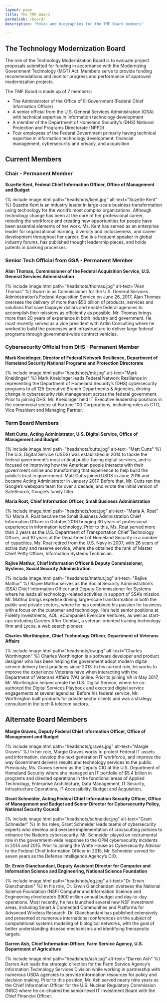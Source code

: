 ```yaml
---
layout: page
title: The TMF Board
permalink: /board/
description: "Roles and biographies for the TMF Board members"

---
```


## The Technology Modernization Board

The role of the Technology Modernization Board is to evaluate project proposals submitted for funding in accordance with the Modernizing Government Technology (MGT) Act.  Members serve to provide funding recommendations and monitor progress and performance of approved modernization projects.

The TMF Board is made up of 7 members:
- The Administrator of the Office of E-Government (Federal Chief Information Officer)
- A senior official from the U.S. General Services Administration (GSA) with technical expertise in information technology development
- A member of the Department of Homeland Security’s (DHS) National Protection and Programs Directorate (NPPD)
- Four employees of the Federal Government primarily having technical expertise in information technology development, financial management, cybersecurity and privacy, and acquisition

## Current Members

### Chair - Permanent Member

**Suzette Kent, Federal Chief Information Officer, Office of Management and Budget**

{% include image.html path="headshots/kent.jpg" alt-text="Suzette Kent" %} Suzette Kent is an industry leader in large-scale business transformation using technology for the world’s most complex organizations. Although technology change has been at the core of her professional career, retooling the workforce and creating new opportunities for people have been essential elements of her work. Ms. Kent has served as an enterprise leader for organizational learning, diversity and inclusiveness, and career development throughout her career. She is a frequent speaker in global industry forums, has published thought leadership pieces, and holds patents in banking processes.

### Senior Tech Official from GSA - Permanent Member

**Alan Thomas, Commissioner of the Federal Acquisition Service, U.S. General Services Administration**

{% include image.html path="headshots/thomas.jpg" alt-text="Alan Thomas" %} Sworn in as Commissioner for the U.S. General Services Administration’s Federal Acquisition Service on June 26, 2017, Alan Thomas oversees the delivery of more than $50 billion of products, services and solutions that save taxpayer dollars and enable federal agencies to accomplish their missions as efficiently as possible. Mr. Thomas brings more than 20 years of experience in both industry and government. He most recently served as a vice president with Artlin Consulting where he worked to build the processes and infrastructure to deliver large federal programs through government-wide contract vehicles. 

### Cybersecurity Official from DHS - Permanent Member

**Mark Kneidinger, Director of Federal Network Resilience, Department of Homeland Security National Programs and Protection Directorate**

{% include image.html path="headshots/mk.jpg" alt-text="Mark Kneidinger" %} Mark Kneidinger leads Federal Network Resilience in representing the Department of Homeland Security’s (DHS) cybersecurity programs to all 125 Executive Branch Departments & Agencies, driving change in cybersecurity risk management across the federal government. Prior to joining DHS, Mr. Kneidinger held IT Executive leadership positions in the commercial sector of Fortune 100 Corporations, including roles as CTO, Vice President and Managing Partner. 

### Term Board Members

**Matt Cutts, Acting Administrator, U.S. Digital Service, Office of Management and Budget**

{% include image.html path="headshots/cutts.jpg" alt-text="Matt Cutts" %} The U.S. Digital Service (USDS) was established in 2014 to tackle the federal government’s most critical public-facing digital services, and is focused on improving how the American people interacts with their government online and transforming that experience to help build the public’s trust in government. Matt Cutts joined USDS in June 2016 and became Acting Administrator in January 2017. Before that, Mr. Cutts ran the Google’s webspam team for over a decade, and wrote the initial version of SafeSearch, Google’s family filter.

**Maria Roat, Chief Information Officer, Small Business Administration**

{% include image.html path="headshots/roat.jpg" alt-text="Maria A. Roat" %} Maria A. Roat became the Small Business Administration Chief Information Officer in October 2016 bringing 30 years of professional experience in information technology. Prior to this, Ms. Roat served more than 2 years as the U.S. Department of Transportation Chief Technology Officer, and 10 years at the Department of Homeland Security in a number of capacities. Ms. Roat retired from the U.S. Navy in 2007, with 26 years of active duty and reserve service, where she obtained the rank of Master Chief Petty Officer, Information Systems Technician. 

**Rajive Mathur, Chief Information Officer & Deputy Commissioner, Systems, Social Security Administration**

{% include image.html path="headshots/mathur.jpg" alt-text="Rajive Mathur" %} Rajive Mathur serves as the Social Security Administration’s (SSA) Chief Information Officer and Deputy Commissioner for Systems where he leads all technology-related activities in support of SSA’s mission. Mr. Mathur brings expertise driving large-scale transformation in both the public and private sectors, where he has combined his passion for business with a focus on the customer and technology. He’s held senior positions at Fidelity Investments, AOL, eCompanies Evercore Ventures, as well as start-ups including Careers After Combat, a veteran-oriented training technology firm and Lycos, a web search pioneer. 

**Charles Worthington, Chief Technology Officer, Department of Veterans Affairs**

{% include image.html path="headshots/cw.jpg" alt-text="Charles Worthington" %} Charles Worthington is a software developer and product designer who has been helping the government adopt modern digital service delivery best practices since 2013. In his current role, he works to improve the experience Veterans have when interacting with the Department of Veterans Affairs (VA) online. Prior to joining VA in May 2017, Mr. Worthington helped create the U.S. Digital Service, where he co-authored the Digital Services Playbook and executed digital service engagements at several agencies. Before his federal service, Mr. Worthington built products for private sector clients and was a strategy consultant in the tech & telecom sectors.

## Alternate Board Members

**Margie Graves, Deputy Federal Chief Information Officer, Office of Management and Budget**

{% include image.html path="headshots/graves.jpg" alt-text="Margie Graves" %} In her role, Margie Graves works to protect Federal IT assets and information, develop the next generation IT workforce, and improve the way Government delivers results and technology services to the public. Previously, Ms. Graves served as the Deputy CIO at the U.S. Department of Homeland Security where she managed an IT portfolio of $5.4 billion in programs and directed operations in the functional areas of Applied Technology, Enterprise Architecture, Data Management, IT Security, Infrastructure Operations, IT Accessibility, Budget and Acquisition.

**Grant Schneider, Acting Federal Chief Information Security Officer, Office of Management and Budget and Senior Director for Cybersecurity Policy, National Security Council**

{% include image.html path="headshots/schneider.jpg" alt-text="Grant Schneider" %} In his roles, Grant Schneider leads teams of cybersecurity experts who develop and oversee implementation of crosscutting policies to enhance the Nation’s cybersecurity. Mr. Schneider played an instrumental role in the government-wide response to the OPM cybersecurity incidents in 2014 and 2015. Prior to joining the White House as Cybersecurity Advisor to the Federal Chief Information Officer in 2015, Mr. Schneider served for seven years as the Defense Intelligence Agency’s CIO. 

**Dr. Erwin Gianchandani, Deputy Assistant Director for Computer and Information Science and Engineering, National Science Foundation**

{% include image.html path="headshots/eg.jpg" alt-text="Dr. Erwin Gianchandani" %} In his role, Dr. Erwin Gianchandani oversees the National Science Foundation (NSF) Computer and Information Science and Engineering directorate’s $900 million annual budget and day-to-day operations. Most recently, he has launched several new NSF investment areas, including Smart & Connected Communities and Platforms for Advanced Wireless Research. Dr. Gianchandani has published extensively and presented at numerous international conferences on the subject of computational systems modeling of biological networks, with the goal of better understanding disease mechanisms and identifying therapeutic targets. 

**Darren Ash, Chief Information Officer, Farm Service Agency, U.S. Department of Agriculture**

{% include image.html path="headshots/ash.jpg" alt-text="Darren Ash" %} Darren Ash leads the strategic direction for the Farm Service Agency’s Information Technology Services Division while working in partnership with numerous USDA agencies to provide information resources for policy and decision making. Prior to this position, Mr. Ash served nearly nine years as the Chief Information Officer for the U.S. Nuclear Regulatory Commission (NRC) where he co-chaired the senior-level IT Investment Board with the Chief Financial Officer.
